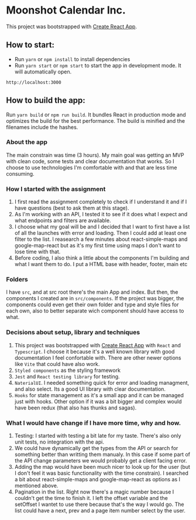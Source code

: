 # Moonshot Calendar Inc.

This project was bootstrapped with [Create React App](https://github.com/facebook/create-react-app).

## How to start:

- Run `yarn` or `npm install` to install dependencies
- Run `yarn start` or `npm start` to start the app in development mode. It will automatically open.
```
http://localhost:3000
```

## How to build the app:

Run `yarn build` or `npm run build`. It bundles React in production mode and optimizes the build for the best performance. The build is minified and the filenames include the hashes.

### About the app
The main constrain was time (3 hours). My main goal was getting an MVP with clean code, some tests and clear documentation that works. So I choose to use technologies I'm comfortable with and that are less time consuming.

### How I started with the assignment
1) I first read the assignment completely to check if I understand it and if I have questions (best to ask them at this stage). 
2) As I'm working with an API, I tested it to see if it does what I expect and what endpoints and filters are available. 
3) I choose what my goal will be and I decided that I want to first have a list of all the launches with error and loading. Then I could add at least one filter to the list. I reasearch a few minutes about react-simple-maps and google-map-react but as it's my first time using maps I don't want to lose time with that.
4) Before coding, I also think a little about the components I'm building and what I want them to do. I put a HTML base with header, footer, main etc

### Folders
I have `src`, and at src root there's the main App and index. But then, the components I created are in `src/components`. If the project was bigger, the components could even get their own folder and type and style files for each own, also to better separate wich component should have access to what.

### Decisions about setup, library and techniques
1) This project was bootstrapped with [Create React App](https://github.com/facebook/create-react-app) with `React` and `Typescript`. I choose it because it's a well known library with good documentation I feel confortable with.  There are other newer options like `Vite` that could have also work.
2) `Styled components` as the  styling framework
3) `Jest` and `React testing library` for testing.
4) `NaterialUI`. I needed something quick for error and loading managment, and also select. Its a good UI library with clear documentation.
5) `Hooks` for state management as it's a small app and it can be managed just with hooks. Other option if it was a bit bigger and complex would have been redux (that also has thunks and sagas).

### What I would have change if I have more time, why and how.
1) Testing: I started with testing a bit late for my taste. There's also only unit tests, no integration with the api.
2) We could have dynamically get the types from the API or search for something better than writting them manualy. In this case if some part of the API change parameters we would probably get a client facing error.
3) Adding the map would have been much nicer to look up for the user (but I don't feel it was basic functionality with the time constrain). I searched a bit about react-simple-maps and google-map-react as options as I mentioned above.
4) Pagination in the list. Right now there's a magic number because I couldn't get the time to finish it. I left the offset variable and the setOffset I wantet to use there because that's the way I would go. The list could have a next, prev and a page item number select by the user.